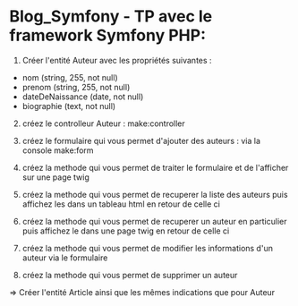 # Blog_Symfony - TP avec le framework Symfony PHP:

1. Créer l'entité Auteur avec les propriétés suivantes :

- nom (string, 255, not null)
- prenom (string, 255, not null)
- dateDeNaissance (date, not null)
- biographie (text, not null)

2. créez le controlleur Auteur : make:controller

3. créez le formulaire qui vous permet d'ajouter des auteurs : via la console make:form

4. créez la methode qui vous permet de traiter le formulaire et de l'afficher sur une page twig

5. créez la methode qui vous permet de recuperer la liste des auteurs puis affichez les dans un tableau html en retour de celle ci

6. créez la methode qui vous permet de recuperer un auteur en particulier puis affichez le dans une page twig en retour de celle ci

7. créez la methode qui vous permet de modifier les informations d'un auteur via le formulaire

8. créez la methode qui vous permet de supprimer un auteur

=> Créer l'entité Article ainsi que les mêmes indications que pour Auteur
